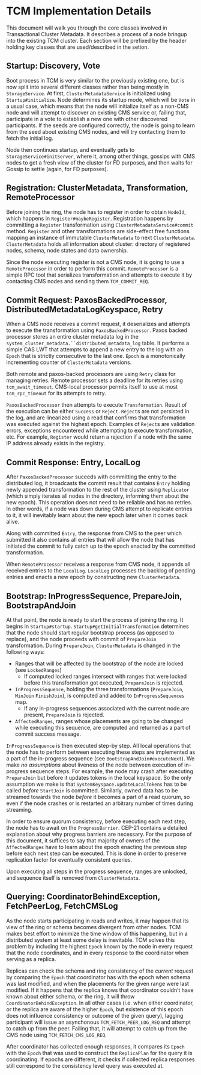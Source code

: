 # TCM Implementation Details

This document will walk you through the core classes involved in Transactional Cluster Metadata. It describes a process of a node bringup into the existing TCM cluster. Each section will be prefixed by the header holding key classes that are used/described in the setion.

## Startup: Discovery, Vote

Boot process in TCM is very similar to the previously existing one, but is now split into several different classes rather than being mostly in `StorageService`. At first, `ClusterMetadataService` is initialized using `Startup#initialize`. Node determines its startup mode, which will be `Vote` in a usual case, which means that the node will initialize itself as a non-CMS node and will attempt to discover an existing CMS service or, failing that, participate in a vote to establish a new one with other discovered participants. If the seeds are configured correctly, the node is going to learn from the seed about existing CMS nodes, and will try contacting them to fetch the initial log.

Node then continues startup, and eventually gets to `StorageService#initServer`, where it, among other things, gossips with CMS nodes to get a fresh view of the cluster for FD purposes, and then waits for Gossip to settle (again, for FD purposes).

## Registration: ClusterMetadata, Transformation, RemoteProcessor

Before joining the ring, the node has to register in order to obtain `NodeId`, which happens in `Register#maybeRegister`. Registration happens by committing a `Register` transformation using `ClusterMetadataService#commit` method. `Register` and other transformations are side-effect free functions mapping an instance of immutable `ClusterMetadata` to next `ClusterMetadata`. `ClusterMetadata` holds all information about cluster: directory of registered nodes, schema, node states and data ownership.

Since the node executing register is not a CMS node, it is going to use a `RemoteProcessor` in order to perform this commit. `RemoteProcessor` is a simple RPC tool that serializes transformation and attempts to execute it by contacting CMS nodes and sending them `TCM_COMMIT_REQ`.

## Commit Request: PaxosBackedProcessor, DistributedMetadataLogKeyspace, Retry

When a CMS node receives a commit request, it deserializes and attempts to execute the transformation using `PaxosBackedProcessor`. Paxos backed processor stores an entire cluster metadata log in the `system_cluster_metadata.``distributed_metadata_log` table. It performs a simple CAS LWT that attempts to append a new entry to the log with an `Epoch` that is strictly consecutive to the last one. `Epoch` is a monotonically incrementing counter of `ClusterMetadata` versions.

Both remote and paxos-backed processors are using `Retry` class for managing retries. Remote processor sets a deadline for its retries using `tcm_await_timeout`. CMS-local processor permits itself to use at most `tcm_rpc_timeout` for its attempts to retry.

`PaxosBackedProcessor` then attempts to execute `Transformation`. Result of the execution can be either `Success` or `Reject`. `Reject`s are not persisted in the log, and are linearized using a read that confirms that transformation was executed against the highest epoch. Examples of `Reject`s are validation errors, exceptions encountered while attempting to execute transformation, etc. For example, `Register` would return a rejection if a node with the same IP address already exists in the registry.

## Commit Response: Entry, LocalLog

After `PaxosBackedProcessor` suceeds with committing the entry to the distributed log, it broadcasts the commit result that contains `Entry` holding newly appended transformation to the rest of the cluster using `Replicator` (which simply iterates all nodes in the directory, informing them about the new epoch). This operation does not need to be reliable and has no retries. In other words, if a node was down during CMS attempt to replicate entries to it, it will inevitably learn about the new epoch later when it comes back alive.

Along with committed `Entry`, the response from CMS to the peer which submitted it also contains all entries that will allow the node that has initiated the commit to fully catch up to the epoch enacted by the committed transformation.

When `RemoteProcessor` receives a response from CMS node, it appends all received entries to the `LocalLog`. `LocalLog` processes the backlog of pending entries and enacts a new epoch by constructing new `ClusterMetadata`.

## Bootstrap: InProgressSequence, PrepareJoin, BootstrapAndJoin

At that point, the node is ready to start the process of joining the ring. It begins in `Startup#startup`. `Startup#getInitialTransformation` determines that the node should start regular bootstrap process (as opposed to replace), and the node proceeds with commit of `PrepareJoin` transformation. During `PrepareJoin`, `ClusterMetadata` is changed in the following ways:

* Ranges that will be affected by the bootstrap of the node are locked (see `LockedRanges`)
    * If computed locked ranges intersect with ranges that were locked before this transformation got executed, `PrepareJoin` is rejected.
* `InProgressSequence`, holding the three transformations (`PrepareJoin`, `MinJoin` `FinishJoin`), is computed and added to `InProgressSequences` map.
    * If any in-progress sequences associated with the current node are present, `PrepareJoin` is rejected.
* `AffectedRanges`, ranges whose placements are going to be changed while executing this sequence, are computed and returned as a part of commit success message.

`InProgressSequence` is then executed step-by step. All local operations that the node has to perform between executing these steps are implemented as a part of the in-progress sequence (see `BootstrapAndJoin#executeNext`). We make *no assumptions* about liveness of the node between execution of in-progress sequence steps. For example, the node may crash after executing `PrepareJoin` but before it updates tokens in the local keyspace. So the only assumption we make is that `SystemKeyspace.updateLocalTokens` has to be called *before* `StartJoin` is committed. Similarly, owned data has to be streamed towards the node *before* it becomes a part of a read quorum, so even if the node crashes or is restarted an arbitrary number of times during streaming.

In order to ensure quorum consistency, before executing each next step, the node has to await on the `ProgressBarrier`. CEP-21 contains a detailed explanation about why progress barriers are necessary. For the purpose of this document, it suffices to say that majority of owners of the `AffectedRanges` have to learn about the epoch enacting the previous step before each next step can be executed. This is done in order to preserve replication factor for eventually consistent queries.

Upon executing all steps in the progress sequence, ranges are unlocked, and sequence itself is removed from `ClusterMetadata`.


## Querying: CoordinatorBehindException, FetchPeerLog, FetchCMSLog

As the node starts participating in reads and writes, it may happen that its view of the ring or schema becomes divergent from other nodes. TCM makes best effort to minimize the time window of this happening, but in a distributed system at least some delay is inevitable. TCM solves this problem by including the highest `Epoch` known by the node in every request that the node coordinates, and in every response to the coordinator when serving as a replica.

Replicas can check the schema and ring consistency of the *current* request by comparing the `Epoch` that coordinator has with the epoch when schema was last modified, and when the placements for the given range were last modified. If it happens that the replica knows that coordinator couldn’t have known about either schema, or the ring, it will throw `CoordinatorBehindException`. In all other cases (i.e. when either coordinator, or the replica are aware of the higher `Epoch`, but existence of this epoch does not influence consistency or outcome of the given query), lagging participant will issue an asynchonous `TCM_FETCH_PEER_LOG_REQ` and attempt to catch up from the peer. Failing that, it will attempt to catch up from the CMS node using `TCM_FETCH_CMS_LOG_REQ`.

After coordinator has collected enough responses, it compares its `Epoch` with the `Epoch` that was used to construct the `ReplicaPlan` for the query it is coordinating. If epochs are different, it checks if collected replica responses still correspond to the consistency level query was executed at.

